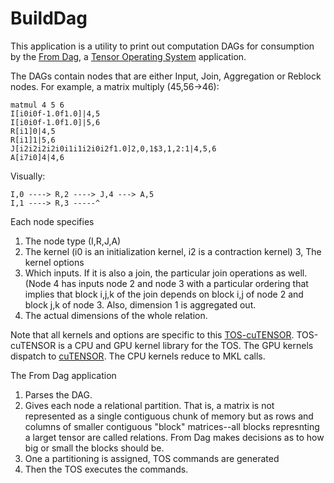 # BuildDag

This application is a utility to print out computation DAGs for consumption
by the [From Dag](https://github.com/dcbdan/bbts/tree/partitioning/applications/from_dag),
a [Tensor Operating System](https://github.com/dimitrijejankov/bbts) application.

The DAGs contain nodes that are either Input, Join, Aggregation or Reblock nodes.
For example, a matrix multiply (45,56->46):

```
matmul 4 5 6
I[i0i0f-1.0f1.0]|4,5
I[i0i0f-1.0f1.0]|5,6
R[i1]0|4,5
R[i1]1|5,6
J[i2i2i2i2i0i1i1i2i0i2f1.0]2,0,1$3,1,2:1|4,5,6
A[i7i0]4|4,6
```

Visually:

```
I,0 ----> R,2 ----> J,4 ---> A,5
I,1 ----> R,3 -----^

```

Each node specifies

1. The node type (I,R,J,A)
2. The kernel (i0 is an initialization kernel, i2 is a contraction kernel)
3, The kernel options
4. Which inputs. If it is also a join, the particular join operations as well. (Node 4 has inputs node 2 and node 3 with a particular ordering that implies that block i,j,k of the join depends on block i,j of node 2 and block j,k of node 3. Also, dimension 1 is aggregated out.
5. The actual dimensions of the whole relation.

Note that all kernels and options are specific to this
[TOS-cuTENSOR](https://github.com/dcbdan/bbts/tree/partitioning/applications/from_dag/cutensor).
TOS-cuTENSOR is a CPU and GPU kernel library for the TOS.
The GPU kernels dispatch to [cuTENSOR](https://docs.nvidia.com/cuda/cutensor/index.html).
The CPU kernels reduce to MKL calls.

The From Dag application

1. Parses the DAG.
2. Gives each node a relational partition. That is, a matrix is not represented as a single contiguous chunk of memory but as rows and columns of smaller contiguous "block" matrices--all blocks represnting a larget tensor are called relations. From Dag makes decisions as to how big or small the blocks should be.
3. One a partitioning is assigned, TOS commands are generated
4. Then the TOS executes the commands.

